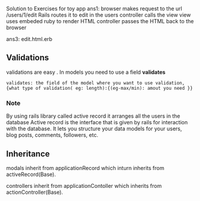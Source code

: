 Solution to Exercises for toy app
ans1:
browser makes request to the url /users/1/edit
Rails routes it to edit in the users controller
calls the view 
view uses embeded ruby to render HTML
controller passes the HTML back to the browser


ans3: edit.html.erb

## Validations
validations are easy . In models you need to use a field **validates**
```
validates: the field of the model where you want to use validation, {what type of validation( eg: length):{(eg-max/min): amout you need }}
```
### Note ###
By using rails library called active record it arranges all the users in the database
Active record is the interface that is given by rails for interaction with the database. It lets you structure your data models for your users, blog posts, comments, followers, etc.

## Inheritance ##
modals inherit from applicationRecord which inturn inherits from activeRecord(Base).

controllers inherit from applicationContoller which inherits from actionController(Base).
